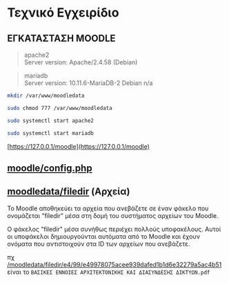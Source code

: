 # Τεχνικό Εγχειρίδιο

## ΕΓΚΑΤΑΣΤΑΣΗ MOODLE

> apache2 <br>
> Server version: Apache/2.4.58 (Debian)

> mariadb <br>
> Server version: 10.11.6-MariaDB-2 Debian n/a

```bash
mkdir /var/www/moodledata
```

```bash
sudo chmod 777 /var/www/moodledata
```

```bash
sudo systemctl start apache2
```

```bash
sudo systemctl start mariadb
```

[https://127.0.0.1/moodle](https://127.0.0.1/moodle)

## [moodle/config.php](./moodle/config.php) 

## [moodledata/filedir](./moodledata/filedir) (Αρχεία)

Το Moodle αποθηκεύει τα αρχεία που ανεβάζετε σε έναν φάκελο που ονομάζεται "filedir" μέσα στη δομή του συστήματος αρχείων του Moodle.

Ο φάκελος "filedir" μέσα συνήθως περιέχει πολλούς υποφακέλους. Αυτοί οι υποφάκελοι δημιουργούνται αυτόματα από το Moodle και έχουν ονόματα που αντιστοιχούν στα ID των αρχείων που ανεβάζετε.

πχ [/moodledata/filedir/e4/99/e49978075acee939dafed1b1d6e32279a5ac4b51](/moodledata/filedir/e4/99/e49978075acee939dafed1b1d6e32279a5ac4b51) είναι το `ΒΑΣΙΚΕΣ ΕΝΝΟΙΕΣ ΑΡΧΙΤΕΚΤΟΝΙΚΗΣ ΚΑΙ ΔΙΑΣΥΝΔΕΣΗΣ ΔΙΚΤΥΩΝ.pdf`
